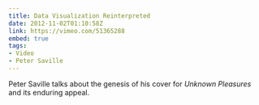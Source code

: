 ```yaml
---
title: Data Visualization Reinterpreted
date: 2012-11-02T01:10:58Z
link: https://vimeo.com/51365288
embed: true
tags:
- Video
- Peter Saville
---
```

Peter Saville talks about the genesis of his cover for <cite>Unknown Pleasures</cite> and its enduring appeal.
